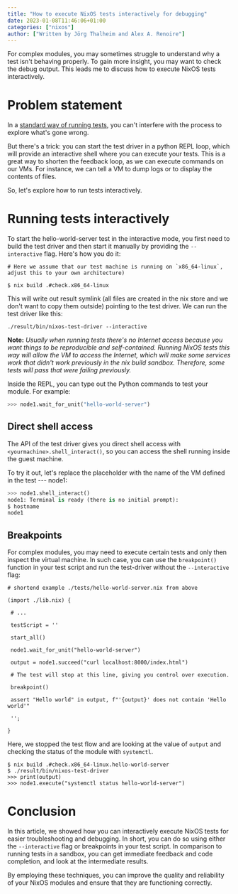 ```yaml
---
title: "How to execute NixOS tests interactively for debugging"
date: 2023-01-08T11:46:06+01:00
categories: ["nixos"]
author: ["Written by Jörg Thalheim and Alex A. Renoire"]
---
```


For complex modules, you may sometimes struggle to understand why a test isn't
behaving properly. To gain more insight, you may want to check the debug output.
This leads me to discuss how to execute NixOS tests interactively.

# Problem statement

In a [standard way of running tests](nixos-tests.md), you can't interfere with
the process to explore what's gone wrong.

But there's a trick: you can start the test driver in a python REPL loop, which
will provide an interactive shell where you can execute your tests. This is a
great way to shorten the feedback loop, as we can execute commands on our VMs.
For instance, we can tell a VM to dump logs or to display the contents of files.

So, let's explore how to run tests interactively.

# Running tests interactively

To start the hello-world-server test in the interactive mode, you first need to
build the test driver and then start it manually by providing the
`--interactive` flag. Here's how you do it:

```console
# Here we assume that our test machine is running on `x86_64-linux`, adjust this to your own architecture)

$ nix build .#check.x86_64-linux
```

This will write out result symlink (all files are created in the nix store and
we don't want to copy them outside) pointing to the test driver. We can run the
test driver like this:

```console
./result/bin/nixos-test-driver --interactive
```

**Note:** _Usually when running tests there's no Internet access because you
want things to be reproducible and self-contained. Running NixOS tests this way
will allow the VM to access the Internet, which will make some services work
that didn't work previously in the nix build sandbox. Therefore, some tests will
pass that were failing previously._

Inside the REPL, you can type out the Python commands to test your module. For
example:

```python
>>> node1.wait_for_unit("hello-world-server")
```

## Direct shell access

The API of the test driver gives you direct shell access with
`<yourmachine>.shell_interact()`, so you can access the shell running inside the
guest machine.

To try it out, let's replace the placeholder with the name of the VM defined in
the test --- node1:

```py
>>> node1.shell_interact()
node1: Terminal is ready (there is no initial prompt):
$ hostname
node1
```

## Breakpoints

For complex modules, you may need to execute certain tests and only then inspect
the virtual machine. In such case, you can use the `breakpoint()` function in
your test script and run the test-driver without the `--interactive` flag:

```
# shortend example ./tests/hello-world-server.nix from above

(import ./lib.nix) {

 # ...

 testScript = ''

 start_all()

 node1.wait_for_unit("hello-world-server")

 output = node1.succeed("curl localhost:8000/index.html")

 # The test will stop at this line, giving you control over execution.

 breakpoint()

 assert "Hello world" in output, f"'{output}' does not contain 'Hello world'"

 '';

}
```

Here, we stopped the test flow and are looking at the value of `output` and
checking the status of the module with `systemctl`.

```console
$ nix build .#check.x86_64-linux.hello-world-server
$ ./result/bin/nixos-test-driver
>>> print(output)
>>> node1.execute("systemctl status hello-world-server")
```

# Conclusion

In this article, we showed how you can interactively execute NixOS tests for
easier troubleshooting and debugging. In short, you can do so using either the
`--interactive` flag or breakpoints in your test script. In comparison to
running tests in a sandbox, you can get immediate feedback and code completion,
and look at the intermediate results.

By employing these techniques, you can improve the quality and reliability of
your NixOS modules and ensure that they are functioning correctly.

